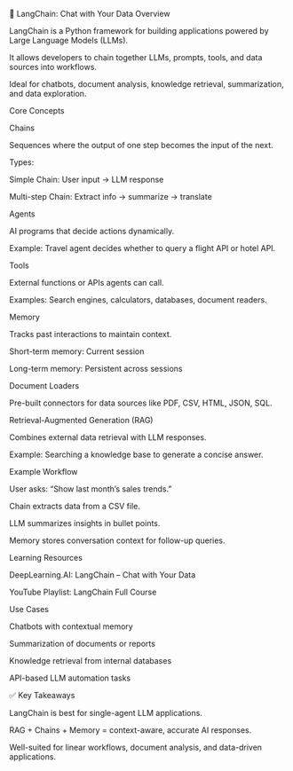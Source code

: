 🔗 LangChain: Chat with Your Data
Overview

LangChain is a Python framework for building applications powered by Large Language Models (LLMs).

It allows developers to chain together LLMs, prompts, tools, and data sources into workflows.

Ideal for chatbots, document analysis, knowledge retrieval, summarization, and data exploration.

Core Concepts

Chains

Sequences where the output of one step becomes the input of the next.

Types:

Simple Chain: User input → LLM response

Multi-step Chain: Extract info → summarize → translate

Agents

AI programs that decide actions dynamically.

Example: Travel agent decides whether to query a flight API or hotel API.

Tools

External functions or APIs agents can call.

Examples: Search engines, calculators, databases, document readers.

Memory

Tracks past interactions to maintain context.

Short-term memory: Current session

Long-term memory: Persistent across sessions

Document Loaders

Pre-built connectors for data sources like PDF, CSV, HTML, JSON, SQL.

Retrieval-Augmented Generation (RAG)

Combines external data retrieval with LLM responses.

Example: Searching a knowledge base to generate a concise answer.

Example Workflow

User asks: “Show last month’s sales trends.”

Chain extracts data from a CSV file.

LLM summarizes insights in bullet points.

Memory stores conversation context for follow-up queries.

Learning Resources

DeepLearning.AI: LangChain – Chat with Your Data

YouTube Playlist: LangChain Full Course

Use Cases

Chatbots with contextual memory

Summarization of documents or reports

Knowledge retrieval from internal databases

API-based LLM automation tasks

✅ Key Takeaways

LangChain is best for single-agent LLM applications.

RAG + Chains + Memory = context-aware, accurate AI responses.

Well-suited for linear workflows, document analysis, and data-driven applications.
